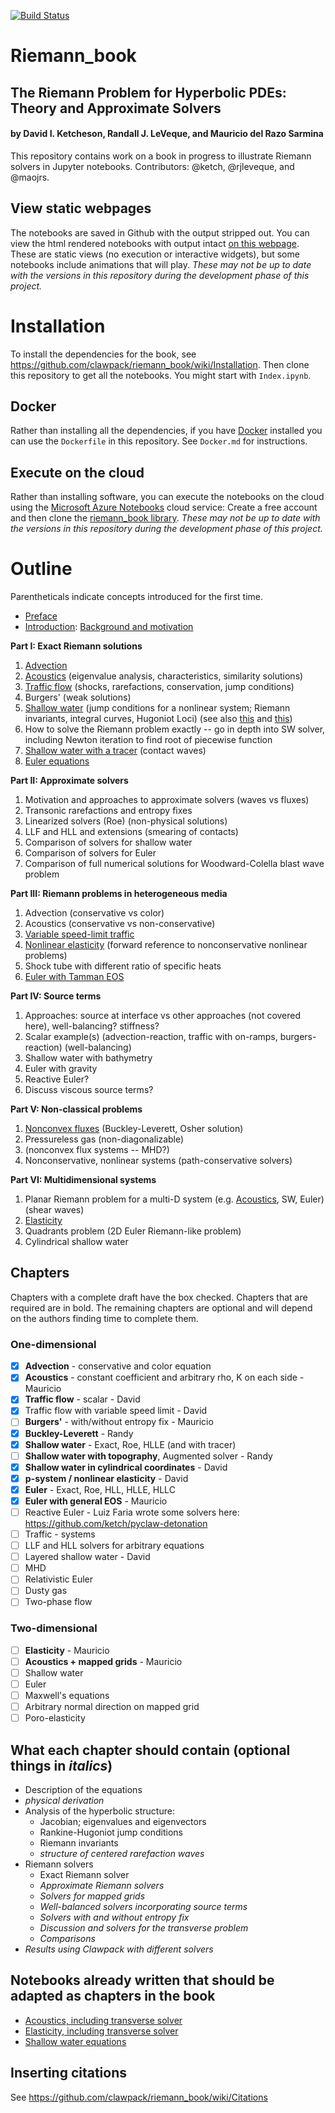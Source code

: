 [![Build Status](https://travis-ci.org/clawpack/riemann_book.svg?branch=master)](https://travis-ci.org/clawpack/riemann_book)

# Riemann_book

## The Riemann Problem for Hyperbolic PDEs: Theory and Approximate Solvers

#### by David I. Ketcheson, Randall J. LeVeque, and Mauricio del Razo Sarmina

This repository contains work on a book in progress to illustrate Riemann solvers in Jupyter notebooks.
Contributors: @ketch, @rjleveque, and @maojrs.

## View static webpages

The notebooks are saved in Github with the output stripped out.  You can view the html rendered notebooks with output intact [on this webpage](http://www.clawpack.org/riemann_book/index.html).  These are static views (no execution or interactive widgets), but some notebooks include animations that will play.  *These may not be up to date with the versions in this repository during the development phase of this project.*

# Installation
To install the dependencies for the book, see https://github.com/clawpack/riemann_book/wiki/Installation.  Then clone this repository to get all the notebooks.  You might start with `Index.ipynb`.

## Docker

Rather than installing all the dependencies, if you have [Docker](https://www.docker.com/) installed you can use the `Dockerfile` in this repository.  See `Docker.md` for instructions.

## Execute on the cloud

Rather than installing software, you can execute the notebooks on the cloud using the [Microsoft Azure Notebooks](https://notebooks.azure.com) cloud service:  Create a free account and then clone the [riemann_book library](https://notebooks.azure.com/rjleveque/libraries/riemann-book).   *These may not be up to date with the versions in this repository during the development phase of this project.*

# Outline
Parentheticals indicate concepts introduced for the first time.
- [Preface](https://github.com/clawpack/riemann_book/blob/master/Preface.ipynb)
- [Introduction](https://github.com/clawpack/riemann_book/blob/master/Introduction.ipynb): [Background and motivation](https://github.com/clawpack/riemann_book/wiki/Introductory-notebook-outline)

**Part I: Exact Riemann solutions**
1. [Advection](https://github.com/clawpack/riemann_book/blob/master/Advection.ipynb)
1. [Acoustics](https://github.com/clawpack/riemann_book/blob/master/Acoustics.ipynb) (eigenvalue analysis, characteristics, similarity solutions)
2. [Traffic flow](https://github.com/clawpack/riemann_book/blob/master/Traffic_flow.ipynb) (shocks, rarefactions, conservation, jump conditions)
3. Burgers' (weak solutions)
4. [Shallow water](https://github.com/clawpack/riemann_book/blob/master/Shallow_water.ipynb) (jump conditions for a nonlinear system; Riemann invariants, integral curves, Hugoniot Loci) (see also [this](http://nbviewer.jupyter.org/url/faculty.washington.edu/rjl/notebooks/shallow/SW_riemann_tester.ipynb) and [this](http://nbviewer.jupyter.org/gist/rjleveque/8994740))
5. How to solve the Riemann problem exactly -- go in depth into SW solver, including Newton iteration to find root of piecewise function
5. [Shallow water with a tracer](https://github.com/clawpack/riemann_book/blob/master/Shallow_tracer.ipynb) (contact waves)
5. [Euler equations](https://github.com/clawpack/riemann_book/blob/master/Euler_equations.ipynb)

**Part II: Approximate solvers**
1. Motivation and approaches to approximate solvers (waves vs fluxes)
1. Transonic rarefactions and entropy fixes
2. Linearized solvers (Roe) (non-physical solutions)
3. LLF and HLL and extensions (smearing of contacts)
4. Comparison of solvers for shallow water
5. Comparison of solvers for Euler
6. Comparison of full numerical solutions for Woodward-Colella blast wave problem

**Part III: Riemann problems in heterogeneous media**
1. Advection (conservative vs color)
1. Acoustics (conservative vs non-conservative)
2. [Variable speed-limit traffic](https://github.com/clawpack/riemann_book/blob/master/Traffic_variable_speed.ipynb)
3. [Nonlinear elasticity](https://github.com/clawpack/riemann_book/blob/master/Nonlinear_elasticity.ipynb) (forward reference to nonconservative nonlinear problems)
4. Shock tube with different ratio of specific heats
7. [Euler with Tamman EOS](https://github.com/clawpack/riemann_book/blob/master/Euler_equations_TammannEOS.ipynb)


**Part IV: Source terms**
1. Approaches: source at interface vs other approaches (not covered here), well-balancing? stiffness?
1. Scalar example(s) (advection-reaction, traffic with on-ramps, burgers-reaction) (well-balancing)
1. Shallow water with bathymetry
2. Euler with gravity
3. Reactive Euler?
4. Discuss viscous source terms?

**Part V: Non-classical problems**
1. [Nonconvex fluxes](https://github.com/clawpack/riemann_book/blob/master/Nonconvex_scalar.ipynb) (Buckley-Leverett, Osher solution)
2. Pressureless gas (non-diagonalizable)
3. (nonconvex flux systems -- MHD?)
4. Nonconservative, nonlinear systems (path-conservative solvers)

**Part VI: Multidimensional systems**
1. Planar Riemann problem for a multi-D system (e.g. [Acoustics](http://nbviewer.jupyter.org/github/maojrs/ipynotebooks/blob/master/acoustics_riemann.ipynb), SW, Euler) (shear waves)
2. [Elasticity](http://nbviewer.jupyter.org/github/maojrs/ipynotebooks/blob/master/elasticity_riemann.ipynb)
3. Quadrants problem (2D Euler Riemann-like problem)
3. Cylindrical shallow water



## Chapters
Chapters with a complete draft have the box checked.  Chapters that are required are in bold.  The remaining chapters are optional and will depend on the authors finding time to complete them.

### One-dimensional

- [x] **Advection** - conservative and color equation
- [x] **Acoustics** - constant coefficient and arbitrary rho, K on each side - Mauricio
- [x] **Traffic flow** - scalar - David
- [x] Traffic flow with variable speed limit - David
- [ ] **Burgers'** - with/without entropy fix - Mauricio
- [x] **Buckley-Leverett** - Randy
- [x] **Shallow water** - Exact, Roe, HLLE  (and with tracer)
- [ ] **Shallow water with topography**, Augmented solver - Randy
- [x] **Shallow water in cylindrical coordinates** - David
- [x] **p-system / nonlinear elasticity** - David
- [x] **Euler** - Exact, Roe, HLL, HLLE, HLLC 
- [x] **Euler with general EOS** - Mauricio
- [ ] Reactive Euler - Luiz Faria wrote some solvers here: https://github.com/ketch/pyclaw-detonation
- [ ] Traffic - systems
- [ ] LLF and HLL solvers for arbitrary equations
- [ ] Layered shallow water - David
- [ ] MHD
- [ ] Relativistic Euler
- [ ] Dusty gas
- [ ] Two-phase flow

### Two-dimensional

- [ ] **Elasticity** - Mauricio
- [ ] **Acoustics + mapped grids** - Mauricio
- [ ] Shallow water
- [ ] Euler
- [ ] Maxwell's equations
- [ ] Arbitrary normal direction on mapped grid
- [ ] Poro-elasticity

## What each chapter should contain (optional things in *italics*)
- Description of the equations 
- *physical derivation*
- Analysis of the hyperbolic structure: 
	- Jacobian; eigenvalues and eigenvectors
	- Rankine-Hugoniot jump conditions
	- Riemann invariants
	- *structure of centered rarefaction waves*
- Riemann solvers
	- Exact Riemann solver
	- *Approximate Riemann solvers*
	- *Solvers for mapped grids*
	- *Well-balanced solvers incorporating source terms*
	- *Solvers with and without entropy fix*
	- *Discussion and solvers for the transverse problem*
	- *Comparisons*
- *Results using Clawpack with different solvers*

## Notebooks already written that should be adapted as chapters in the book
- [Acoustics, including transverse solver](http://nbviewer.ipython.org/github/maojrs/ipynotebooks/blob/master/acoustics_riemann.ipynb)
- [Elasticity, including transverse solver](http://nbviewer.ipython.org/github/maojrs/ipynotebooks/blob/master/elasticity_riemann.ipynb)
- [Shallow water equations](http://nbviewer.ipython.org/url/faculty.washington.edu/rjl/notebooks/shallow/SW_riemann_tester.ipynb)


## Inserting citations
See https://github.com/clawpack/riemann_book/wiki/Citations
